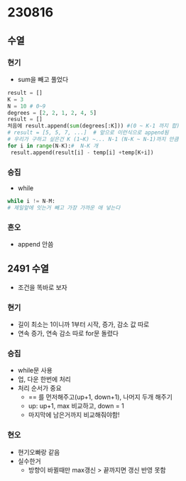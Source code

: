 # 230816
## 수열
### 현기
- sum을 빼고 풀었다
```python
result = []
K = 3
N = 10 # 0~9
degrees = [2, 2, 1, 2, 4, 5]
result = []
처음에 result.append(sum(degrees[:K])) #(0 ~ K-1 까지 합)
# result = [5, 5, 7, ...]  # 앞으로 이런식으로 append됨
# 우리가 구하고 싶은건 K (1~K) ~... N-1 (N-K ~ N-1)까지 만큼 
for i in range(N-K):#  N-K 개
 result.append(result[i] - temp[i] +temp[K+i])

 ```
### 승집
- while
```python
while i != N-M:
# 제일앞에 잇는거 빼고 가장 가까운 애 넣는다
```
### 흔오
- append 안씀

## 2491 수열
- 조건을 똑바로 보자
### 현기
- 길이 최소는 1이니까 1부터 시작, 증가, 감소 값 따로
- 연속 증가, 연속 감소 따로 for문 돌렸다
### 승집
- while문 사용
- 업, 다운 한번에 처리
- 처리 순서가 중요
  - == 를 먼저해주고(up+1, down+1), 나머지 두개 해주기
  - up: up+1, max 비교하고, down = 1
  - 마지막에 남은거까지 비교해줘야함!
### 현오
- 현기오빠랑 같음
- 실수한거
  - 방향이 바뀔때만 max갱신 > 끝까지면 갱신 반영 못함

